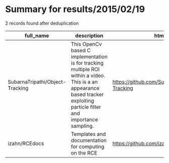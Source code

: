 
# Summary for results/2015/02/19
    
2 records found after deduplication

| full_name | description | html_url | matched_list | matched_count | pushed_at | size | stargazers_count | language | forks_count | vul_ids |
|---------------------------------|---------------------------------------------------------------------------------------------------------------------------------------------------------------------------|----------------------------------------------------|----------------|-----------------|---------------------------|--------|--------------------|------------|---------------|-----------|
| SubarnaTripathi/Object-Tracking | This OpenCv based C implementation is for tracking multiple ROI within a video. This is a an appearance based tracker exploiting particle filter and importance sampling. | https://github.com/SubarnaTripathi/Object-Tracking | ['exploit'] | 1 | 2015-02-19 03:32:28+00:00 | 19176 | 4 | C++ | 4 | [] |
| izahn/RCEdocs | Templates and documentation for computing on the RCE | https://github.com/izahn/RCEdocs | ['rce'] | 1 | 2015-02-19 17:37:10+00:00 | 104 | 0 | nan | 0 | [] |

